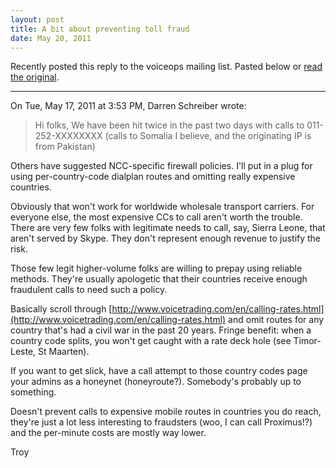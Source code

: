 ```yaml
---
layout: post
title: A bit about preventing toll fraud
date: May 20, 2011
---
```



Recently posted this reply to the voiceops mailing list. Pasted below or [read the original](https://puck.nether.net/pipermail/voiceops/2011-May/002499.html).

* * *

On Tue, May 17, 2011 at 3:53 PM, Darren Schreiber wrote:

> Hi folks,
> We have been hit twice in the past two days with calls to 011-252-XXXXXXXX
> (calls to Somalia I believe, and the originating IP is from Pakistan)

Others have suggested NCC-specific firewall policies. I'll put in a plug for using per-country-code dialplan routes and omitting really expensive countries.

Obviously that won't work for worldwide wholesale transport carriers. For everyone else, the most expensive CCs to call aren't worth the trouble. There are very few folks with legitimate needs to call, say, Sierra Leone, that aren't served by Skype. They don't represent enough revenue to justify the risk.

Those few legit higher-volume folks are willing to prepay using reliable methods. They're usually apologetic that their countries receive enough fraudulent calls to need such a policy.

Basically scroll through [http://www.voicetrading.com/en/calling-rates.html](http://www.voicetrading.com/en/calling-rates.html) and omit routes for any country that's had a civil war in the past 20 years. Fringe benefit: when a country code splits, you won't get caught with a rate deck hole (see Timor-Leste, St Maarten).

If you want to get slick, have a call attempt to those country codes page your admins as a honeynet (honeyroute?). Somebody's probably up to something.

Doesn't prevent calls to expensive mobile routes in countries you do reach, they're just a lot less interesting to fraudsters (woo, I can call Proximus!?) and the per-minute costs are mostly way lower.

Troy
